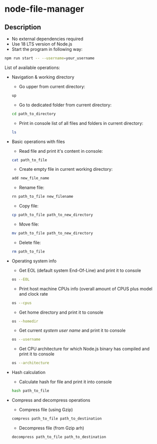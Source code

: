 # node-file-manager

## Description

- No external dependencies required
- Use 18 LTS version of Node.js
- Start the program in following way:
```bash
npm run start -- --username=your_username
```

List of available operations:
- Navigation & working directory
    - Go upper from current directory:
    ```bash
    up
    ```
    - Go to dedicated folder from current directory:
    ```bash
    cd path_to_directory
    ```
    - Print in console list of all files and folders in current directory:
    ```bash
    ls
    ```

- Basic operations with files
    - Read file and print it's content in console:
    ```bash
    cat path_to_file
    ```
    - Create empty file in current working directory:
    ```bash
    add new_file_name
    ```
    - Rename file:
    ```bash
    rn path_to_file new_filename
    ```
    - Copy file:
    ```bash
    cp path_to_file path_to_new_directory
    ```
    - Move file:
    ```bash
    mv path_to_file path_to_new_directory
    ```
    - Delete file:
    ```bash
    rm path_to_file
    ```
- Operating system info
    - Get EOL (default system End-Of-Line) and print it to console
    ```bash
    os --EOL
    ```
    - Print host machine CPUs info (overall amount of CPUS plus model and clock rate
    ```bash
    os --cpus
    ```
    - Get home directory and print it to console
    ```bash
    os --homedir
    ```
    - Get current *system user name* and print it to console
    ```bash
    os --username
    ```
    - Get CPU architecture for which Node.js binary has compiled and print it to console
    ```bash
    os --architecture
    ```
- Hash calculation
    - Calculate hash for file and print it into console
    ```bash
    hash path_to_file
    ```
- Compress and decompress operations
    - Compress file (using Gzip)
    ```bash
    compress path_to_file path_to_destination
    ```
    - Decompress file (from Gzip arh)
    ```bash
    decompress path_to_file path_to_destination
    ```
